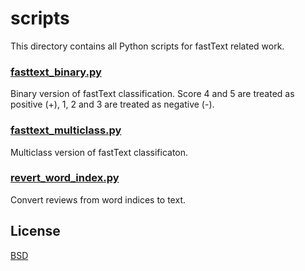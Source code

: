# scripts

This directory contains all Python scripts for fastText related work.

### [fasttext_binary.py](fasttext_binary.py)
Binary version of fastText classification. Score 4 and 5 are treated as positive (+), 1, 2 and 3 are treated as negative (-).

### [fasttext_multiclass.py](fasttext_multiclass.py)
Multiclass version of fastText classificaton.

### [revert_word_index.py](revert_word_index.py)
Convert reviews from word indices to text.

## License
[BSD](../LICENSE)
